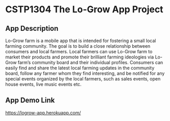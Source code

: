 # CSTP1304 The Lo-Grow App Project

## App Description

Lo-Grow farm is a mobile app that is intended for fostering a small local farming community. The goal is to build a close relationship between consumers and local farmers. Local farmers can use Lo-Grow farm to market their products and promote their brilliant farming ideologies via Lo-Grow farm’s community board and their individual profiles. Consumers can easily find and share the latest local farming updates in the community board, follow any farmer whom they find interesting, and be notified for any special events organized by the local farmers, such as sales events, open house events, live music events etc.

## App Demo Link
https://logrow-app.herokuapp.com/
